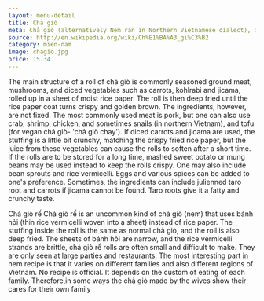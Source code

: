 ```yaml
---
layout: menu-detail
title: Chả giò
meta: Chả giò (alternatively Nem rán in Northern Vietnamese dialect), is a popular dish in Vietnamese cuisine and usually served as an appetizer in America and European countries, where there are large Vietnamese communities.
source: http://en.wikipedia.org/wiki/Ch%E1%BA%A3_gi%C3%B2
category: mien-nam
image: chagio.jpg
price: 15.34
---
```



The main structure of a roll of chả giò is commonly seasoned ground meat, mushrooms, and diced vegetables such as carrots, kohlrabi and jicama, rolled up in a sheet of moist rice paper. The roll is then deep fried until the rice paper coat turns crispy and golden brown.
The ingredients, however, are not fixed. The most commonly used meat is pork, but one can also use crab, shrimp, chicken, and sometimes snails (in northern Vietnam), and tofu (for vegan chả giò- 'chả giò chay'). If diced carrots and jicama are used, the stuffing is a little bit crunchy, matching the crispy fried rice paper, but the juice from these vegetables can cause the rolls to soften after a short time. If the rolls are to be stored for a long time, mashed sweet potato or mung beans may be used instead to keep the rolls crispy. One may also include bean sprouts and rice vermicelli. Eggs and various spices can be added to one's preference. Sometimes, the ingredients can include julienned taro root and carrots if jicama cannot be found. Taro roots give it a fatty and crunchy taste.


Chả giò rế
Chả giò rế is an uncommon kind of chả giò (nem) that uses bánh hỏi (thin rice vermicelli woven into a sheet) instead of rice paper. The stuffing inside the roll is the same as normal chả giò, and the roll is also deep fried. The sheets of bánh hỏi are narrow, and the rice vermicelli strands are brittle, chả giò rế rolls are often small and difficult to make. They are only seen at large parties and restaurants.
The most interesting part in nem recipe is that it varies on different families and also different regions of Vietnam. No recipe is official. It depends on the custom of eating of each family. Therefore,in some ways the chả giò made by the wives show their cares for their own family